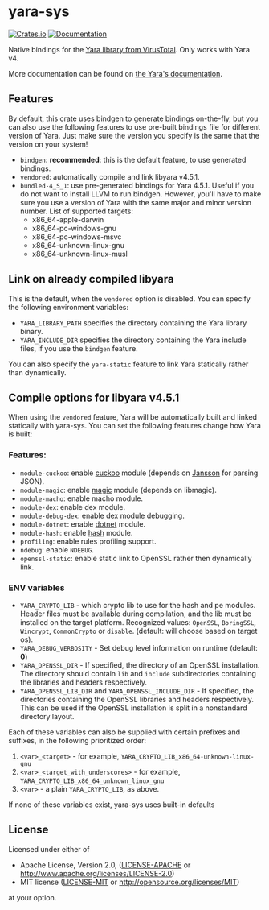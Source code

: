 # yara-sys

[![Crates.io](https://img.shields.io/crates/v/yara-sys.svg)](https://crates.io/crates/yara-sys)
[![Documentation](https://docs.rs/yara-sys/badge.svg)](https://docs.rs/yara-sys)

Native bindings for the [Yara library from VirusTotal](https://github.com/VirusTotal/yara).
Only works with Yara v4.

More documentation can be found on [the Yara's documentation](https://yara.readthedocs.io/en/stable/index.html).

## Features

By default, this crate uses bindgen to generate bindings on-the-fly, but you can
also use the following features to use pre-built bindings file for different
version of Yara. Just make sure the version you specify is the same that the
version on your system!

- `bindgen`: **recommended**: this is the default feature, to use generated bindings.
- `vendored`: automatically compile and link libyara v4.5.1.
- `bundled-4_5_1`: use pre-generated bindings for Yara 4.5.1. Useful if you do not
  want to install LLVM to run bindgen. However, you'll have to make sure you use
  a version of Yara with the same major and minor version number. List of supported targets:
  - x86_64-apple-darwin
  - x86_64-pc-windows-gnu
  - x86_64-pc-windows-msvc
  - x86_64-unknown-linux-gnu
  - x86_64-unknown-linux-musl

## Link on already compiled libyara

This is the default, when the `vendored` option is disabled.
You can specify the following environment variables:

- `YARA_LIBRARY_PATH` specifies the directory containing the Yara library binary.
- `YARA_INCLUDE_DIR` specifies the directory containing the Yara include files,
  if you use the `bindgen` feature.

You can also specify the `yara-static` feature to link Yara statically
rather than dynamically.

## Compile options for libyara v4.5.1

When using the `vendored` feature, Yara will be automatically built and linked
statically with yara-sys.
You can set the following features change how Yara is built:

### Features:
- `module-cuckoo`: enable [cuckoo](https://yara.readthedocs.io/en/stable/modules/cuckoo.html) module (depends on [Jansson](https://digip.org/jansson/) for parsing JSON).
- `module-magic`: enable [magic](https://yara.readthedocs.io/en/stable/modules/magic.html) module (depends on libmagic).
- `module-macho`: enable macho module.
- `module-dex`: enable dex module.
- `module-debug-dex`: enable dex module debugging.
- `module-dotnet`: enable [dotnet](https://yara.readthedocs.io/en/stable/modules/dotnet.html) module.
- `module-hash`: enable [hash](https://yara.readthedocs.io/en/stable/modules/hash.html) module.
- `profiling`: enable rules profiling support.
- `ndebug`: enable `NDEBUG`.
- `openssl-static`: enable static link to OpenSSL rather then dynamically link.

### ENV variables 
- `YARA_CRYPTO_LIB` - which crypto lib to use for the hash and pe modules. Header files must be available during compilation,
   and the lib must be installed on the target platform.
   Recognized values: `OpenSSL`, `BoringSSL`, `Wincrypt`, `CommonCrypto` or `disable`. (default: will choose based on target os).
- `YARA_DEBUG_VERBOSITY` - Set debug level information on runtime (default: **0**)
- `YARA_OPENSSL_DIR` - If specified, the directory of an OpenSSL installation. The directory should contain `lib` and `include` subdirectories containing the libraries and headers respectively.
- `YARA_OPENSSL_LIB_DIR` and `YARA_OPENSSL_INCLUDE_DIR` - If specified, the directories containing the OpenSSL libraries and headers respectively. This can be used if the OpenSSL installation is split in a nonstandard directory layout.

Each of these variables can also be supplied with certain prefixes and suffixes,
in the following prioritized order:

1. `<var>_<target>` - for example, `YARA_CRYPTO_LIB_x86_64-unknown-linux-gnu`
2. `<var>_<target_with_underscores>` - for example, `YARA_CRYPTO_LIB_x86_64_unknown_linux_gnu`
3. `<var>` - a plain `YARA_CRYPTO_LIB`, as above.

If none of these variables exist, yara-sys uses built-in defaults

## License

Licensed under either of

 * Apache License, Version 2.0, ([LICENSE-APACHE](LICENSE-APACHE) or http://www.apache.org/licenses/LICENSE-2.0)
 * MIT license ([LICENSE-MIT](LICENSE-MIT) or http://opensource.org/licenses/MIT)

at your option.
